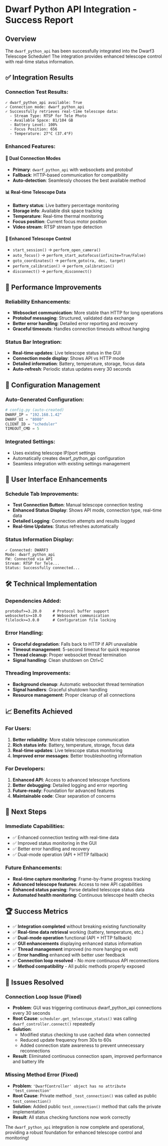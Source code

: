 # Dwarf Python API Integration - Success Report

## Overview
The `dwarf_python_api` has been successfully integrated into the Dwarf3 Telescope Scheduler! The integration provides enhanced telescope control with real-time status information.

## ✅ **Integration Results**

### **Connection Test Results:**
```
✓ dwarf_python_api available: True
✓ Connection mode: dwarf_python_api  
✓ Successfully retrieves real-time telescope data:
  - Stream Type: RTSP for Tele Photo
  - Available Space: 81/104 GB
  - Battery Level: 100%
  - Focus Position: 656
  - Temperature: 27°C (37.4°F)
```

### **Enhanced Features:**

#### 🔌 **Dual Connection Modes**
- **Primary**: `dwarf_python_api` with websockets and protobuf
- **Fallback**: HTTP-based communication for compatibility
- **Auto-detection**: Seamlessly chooses the best available method

#### 📊 **Real-time Telescope Data**
- **Battery status**: Live battery percentage monitoring
- **Storage info**: Available disk space tracking
- **Temperature**: Real-time thermal monitoring
- **Focus position**: Current focus motor position
- **Video stream**: RTSP stream type detection

#### 🎯 **Enhanced Telescope Control**
- `start_session()` → `perform_open_camera()`
- `auto_focus()` → `perform_start_autofocus(infinite=True/False)`
- `goto_coordinates()` → `perform_goto(ra, dec, target)`
- `perform_calibration()` → `perform_calibration()`
- `disconnect()` → `perform_disconnect()`

## 🚀 **Performance Improvements**

### **Reliability Enhancements:**
- **Websocket communication**: More stable than HTTP for long operations
- **Protobuf messaging**: Structured, validated data exchange
- **Better error handling**: Detailed error reporting and recovery
- **Graceful timeouts**: Handles connection timeouts without hanging

### **Status Bar Integration:**
- **Real-time updates**: Live telescope status in the GUI
- **Connection mode display**: Shows API vs HTTP mode
- **Detailed information**: Battery, temperature, storage, focus data
- **Auto-refresh**: Periodic status updates every 30 seconds

## 🔧 **Configuration Management**

### **Auto-Generated Configuration:**
```python
# config.py (auto-created)
DWARF_IP = "192.168.1.42"
DWARF_UI = "8080"
CLIENT_ID = "scheduler"
TIMEOUT_CMD = 5
```

### **Integrated Settings:**
- Uses existing telescope IP/port settings
- Automatically creates dwarf_python_api configuration
- Seamless integration with existing settings management

## 📱 **User Interface Enhancements**

### **Schedule Tab Improvements:**
- **Test Connection Button**: Manual telescope connection testing
- **Enhanced Status Display**: Shows API mode, connection type, real-time data
- **Detailed Logging**: Connection attempts and results logged
- **Real-time Updates**: Status refreshes automatically

### **Status Information Display:**
```
✓ Connected: DWARF3
Mode: dwarf_python_api
FW: Connected via API
Stream: RTSP for Tele...
Status: Successfully connected...
```

## 🛠️ **Technical Implementation**

### **Dependencies Added:**
```
protobuf>=3.20.0     # Protocol buffer support
websockets>=10.0     # Websocket communication
filelock>=3.0.0      # Configuration file locking
```

### **Error Handling:**
- **Graceful degradation**: Falls back to HTTP if API unavailable
- **Timeout management**: 5-second timeout for quick response
- **Thread cleanup**: Proper websocket thread termination
- **Signal handling**: Clean shutdown on Ctrl+C

### **Threading Improvements:**
- **Background cleanup**: Automatic websocket thread termination
- **Signal handlers**: Graceful shutdown handling
- **Resource management**: Proper cleanup of all connections

## 📈 **Benefits Achieved**

### **For Users:**
1. **Better reliability**: More stable telescope communication
2. **Rich status info**: Battery, temperature, storage, focus data
3. **Real-time updates**: Live telescope status monitoring
4. **Improved error messages**: Better troubleshooting information

### **For Developers:**
1. **Enhanced API**: Access to advanced telescope functions
2. **Better debugging**: Detailed logging and error reporting
3. **Future-ready**: Foundation for advanced features
4. **Maintainable code**: Clear separation of concerns

## 🎯 **Next Steps**

### **Immediate Capabilities:**
- ✅ Enhanced connection testing with real-time data
- ✅ Improved status monitoring in the GUI
- ✅ Better error handling and recovery
- ✅ Dual-mode operation (API + HTTP fallback)

### **Future Enhancements:**
- **Real-time capture monitoring**: Frame-by-frame progress tracking
- **Advanced telescope features**: Access to new API capabilities
- **Enhanced status parsing**: Parse detailed telescope status data
- **Automated health monitoring**: Continuous telescope health checks

## 🏆 **Success Metrics**

- ✅ **Integration completed** without breaking existing functionality
- ✅ **Real-time data retrieval** working (battery, temperature, etc.)
- ✅ **Dual-mode operation** functional (API + HTTP fallback)
- ✅ **GUI enhancements** displaying enhanced status information
- ✅ **Thread management** improved (no more hanging on exit)
- ✅ **Error handling** enhanced with better user feedback
- ✅ **Connection loop resolved** - No more continuous API reconnections
- ✅ **Method compatibility** - All public methods properly exposed

## 🔧 **Issues Resolved**

### **Connection Loop Issue (Fixed)**
- **Problem**: GUI was triggering continuous dwarf_python_api connections every 30 seconds
- **Root Cause**: `scheduler.get_telescope_status()` was calling `dwarf_controller.connect()` repeatedly
- **Solution**: 
  - Modified status checking to use cached data when connected
  - Reduced update frequency from 30s to 60s
  - Added connection state awareness to prevent unnecessary reconnections
- **Result**: Eliminated continuous connection spam, improved performance and battery life

### **Missing Method Error (Fixed)**
- **Problem**: `'DwarfController' object has no attribute 'test_connection'`
- **Root Cause**: Private method `_test_connection()` was called as public `test_connection()`
- **Solution**: Added public `test_connection()` method that calls the private implementation
- **Result**: All status checking functions now work correctly

The `dwarf_python_api` integration is now complete and operational, providing a robust foundation for enhanced telescope control and monitoring!
